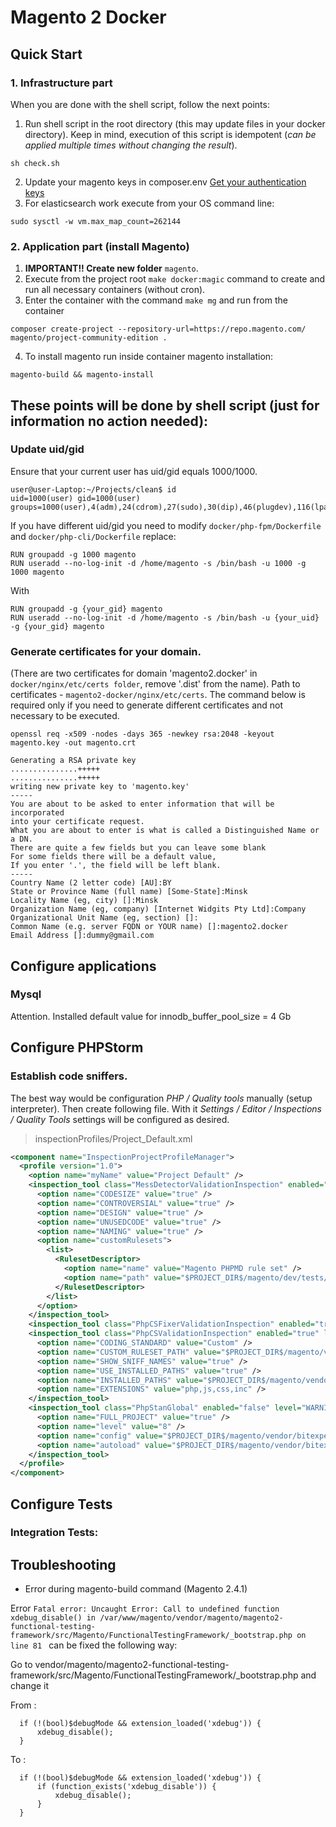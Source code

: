 # Magento 2 Docker

## Quick Start

### 1. Infrastructure part

When you are done with the shell script, follow the next points:
1. Run shell script in the root directory (this may update files in your docker directory). Keep in mind, execution of this script is idempotent (_can be applied multiple times without changing the result_).
```shell
sh check.sh
```
2. Update your magento keys in composer.env [Get your authentication keys](https://experienceleague.adobe.com/docs/commerce-operations/installation-guide/prerequisites/authentication-keys.html?lang=en)
3. For elasticsearch work execute from your OS command line:
```shell script
sudo sysctl -w vm.max_map_count=262144
```

### 2. Application part (install Magento)

1. **IMPORTANT!! Create new folder** `magento`.
2. Execute from the project root `make docker:magic` command to create and run all necessary containers (without cron).
3. Enter the container with the command `make mg` and run from the container
```shell script
composer create-project --repository-url=https://repo.magento.com/ magento/project-community-edition .
```
4. To install magento run inside container magento installation:
```shell script
magento-build && magento-install
```

## These points will be done by shell script (just for information no action needed):
### Update uid/gid 

Ensure that your current user has uid/gid equals 1000/1000.
```shell
user@user-Laptop:~/Projects/clean$ id
uid=1000(user) gid=1000(user) groups=1000(user),4(adm),24(cdrom),27(sudo),30(dip),46(plugdev),116(lpadmin),126(sambashare),129(docker)
```
If you have different uid/gid you need to modify `docker/php-fpm/Dockerfile` and `docker/php-cli/Dockerfile` replace:
```shell
RUN groupadd -g 1000 magento
RUN useradd --no-log-init -d /home/magento -s /bin/bash -u 1000 -g 1000 magento
```
With
```shell
RUN groupadd -g {your_gid} magento
RUN useradd --no-log-init -d /home/magento -s /bin/bash -u {your_uid} -g {your_gid} magento
```
### Generate certificates for your domain.
(There are two certificates for domain 'magento2.docker' in ```docker/nginx/etc/certs folder```, remove '.dist' from the name). Path to certificates - `magento2-docker/nginx/etc/certs`. The command below is required only if you need to generate different certificates and not necessary to be executed.
```shell script
openssl req -x509 -nodes -days 365 -newkey rsa:2048 -keyout magento.key -out magento.crt

Generating a RSA private key
...............+++++
...............+++++
writing new private key to 'magento.key'
-----
You are about to be asked to enter information that will be incorporated
into your certificate request.
What you are about to enter is what is called a Distinguished Name or a DN.
There are quite a few fields but you can leave some blank
For some fields there will be a default value,
If you enter '.', the field will be left blank.
-----
Country Name (2 letter code) [AU]:BY
State or Province Name (full name) [Some-State]:Minsk
Locality Name (eg, city) []:Minsk
Organization Name (eg, company) [Internet Widgits Pty Ltd]:Company
Organizational Unit Name (eg, section) []:
Common Name (e.g. server FQDN or YOUR name) []:magento2.docker
Email Address []:dummy@gmail.com
```

## Configure applications
### Mysql
Attention. Installed default value for innodb_buffer_pool_size = 4 Gb

## Configure PHPStorm

### Establish code sniffers.

The best way would be configuration *PHP / Quality tools* manually (setup interpreter). Then create following file. With it *Settings / Editor / Inspections / Quality Tools* settings will be configured as desired. 

> inspectionProfiles/Project_Default.xml
```xml
<component name="InspectionProjectProfileManager">
  <profile version="1.0">
    <option name="myName" value="Project Default" />
    <inspection_tool class="MessDetectorValidationInspection" enabled="true" level="WARNING" enabled_by_default="true">
      <option name="CODESIZE" value="true" />
      <option name="CONTROVERSIAL" value="true" />
      <option name="DESIGN" value="true" />
      <option name="UNUSEDCODE" value="true" />
      <option name="NAMING" value="true" />
      <option name="customRulesets">
        <list>
          <RulesetDescriptor>
            <option name="name" value="Magento PHPMD rule set" />
            <option name="path" value="$PROJECT_DIR$/magento/dev/tests/static/testsuite/Magento/Test/Php/_files/phpmd/ruleset.xml" />
          </RulesetDescriptor>
        </list>
      </option>
    </inspection_tool>
    <inspection_tool class="PhpCSFixerValidationInspection" enabled="true" level="WARNING" enabled_by_default="true" />
    <inspection_tool class="PhpCSValidationInspection" enabled="true" level="WARNING" enabled_by_default="true">
      <option name="CODING_STANDARD" value="Custom" />
      <option name="CUSTOM_RULESET_PATH" value="$PROJECT_DIR$/magento/vendor/magento/magento-coding-standard/Magento2/ruleset.xml" />
      <option name="SHOW_SNIFF_NAMES" value="true" />
      <option name="USE_INSTALLED_PATHS" value="true" />
      <option name="INSTALLED_PATHS" value="$PROJECT_DIR$/magento/vendor/phpcompatibility/php-compatibility/PHPCompatibility" />
      <option name="EXTENSIONS" value="php,js,css,inc" />
    </inspection_tool>
    <inspection_tool class="PhpStanGlobal" enabled="false" level="WARNING" enabled_by_default="false">
      <option name="FULL_PROJECT" value="true" />
      <option name="level" value="8" />
      <option name="config" value="$PROJECT_DIR$/magento/vendor/bitexpert/phpstan-magento/extension.neon" />
      <option name="autoload" value="$PROJECT_DIR$/magento/vendor/bitexpert/phpstan-magento/autoload.php" />
    </inspection_tool>
  </profile>
</component>

```

## Configure Tests

### Integration Tests:

## Troubleshooting

* Error during magento-build command (Magento 2.4.1)

Error `Fatal error: Uncaught Error: Call to undefined function xdebug_disable() in /var/www/magento/vendor/magento/magento2-functional-testing-framework/src/Magento/FunctionalTestingFramework/_bootstrap.php on line 81
` can be fixed the following way:

Go to vendor/magento/magento2-functional-testing-framework/src/Magento/FunctionalTestingFramework/_bootstrap.php and change it

From :

      if (!(bool)$debugMode && extension_loaded('xdebug')) {
          xdebug_disable();
      }
      
To :
      
      if (!(bool)$debugMode && extension_loaded('xdebug')) {
          if (function_exists('xdebug_disable')) {
              xdebug_disable();
          }
      }
